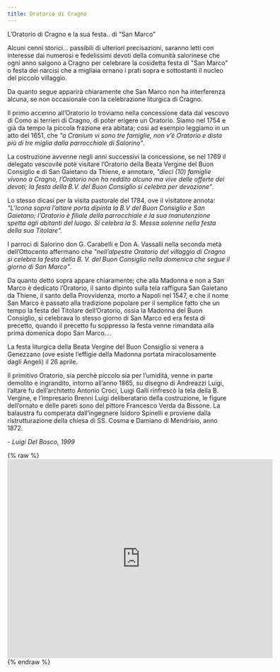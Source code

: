 ```yaml
---
title: Oratorio di Cragno
---
```


L’Oratorio di Cragno e la sua festa.. di  “San Marco”


Alcuni cenni storici... passibili di ulteriori precisazioni, saranno letti con interesse dai numerosi  e fedelissimi devoti  della comunità salorinese che ogni anno salgono a Cragno per celebrare la cosidetta festa di "San Marco" o festa dei narcisi che a migliaia  ornano i prati sopra e sottostanti il nucleo del piccolo villaggio.

Da quanto segue apparirà chiaramente che San Marco non ha interferenza alcuna, se non occasionale con la celebrazione liturgica di Cragno.

Il primo accenno all’Oratorio lo troviamo nella concessione data dal vescovo di Como ai terrieri di Cragno, di poter erigere un Oratorio. Siamo nel 1754 e già da tempo la piccola frazione era abitata; così ad esempio leggiamo in un atto del 1651, che *"a Cranium vi sono tre famiglie, non v’è Oratorio e dista più di tre miglia dalla parrocchiale di Salorino"*.

La costruzione avvenne negli anni successivi la concessione, se nel 1769 il delegato vescovile  potè visitare l’Oratorio della Beata Vergine del Buon Consiglio e di San Gaietano da Thiene, e annotare, *"dieci (10) famiglie vivono a Cragno, l’Oratorio non ha reddito alcuno ma vive delle offerte dei devoti; la festa della B.V. del Buon Consiglio si celebra per devozione"*.

Lo stesso dicasi per la visita pastorale del 1784, ove il visitatore annota: *"L’Icona sopra l’altare porta dipinta la B.V del Buon Consiglio e San Gaietano; l’Oratorio è filiale della parrocchiale e la sua manutenzione spetta agli abitanti del luogo. Si celebra la S. Messa solenne nella festa della sua Titolare".* 

I parroci di Salorino don G. Carabelli e Don A. Vassalli nella seconda metà dell’Ottocento affermano che *"nell’alpestre Oratorio del villaggio di Cragno si celebra la festa della B. V. del Buon Consiglio nella domenica che segue il giorno di San Marco"*.

Da quanto detto sopra appare chiaramente; che alla Madonna e non a San Marco è dedicato l’Oratorio, il santo dipinto sulla tela raffigura San Gaietano da Thiene, il santo della Provvidenza, morto a Napoli nel 1547,  e che il nome San Marco è passato alla tradizione popolare per il semplice fatto che un tempo la festa del Titolare dell’Oratorio, ossia la Madonna del Buon Consiglio, si celebrava lo stesso giorno di San Marco ed era festa di precetto, quando il precetto fu soppresso la festa venne rimandata alla prima domenica dopo San Marco....

La festa liturgica della Beata Vergine del Buon Consiglio si venera a Genezzano (ove esiste l’effigie della Madonna portata miracolosamente dagli Angeli) il 26 aprile.

Il primitivo Oratorio, sia perchè piccolo sia per l’umidità, venne in parte demolito e ingrandito, intorno all’anno 1865, su disegno di Andreazzi Luigi, l’altare fu dell’architetto Antonio Croci, Luigi Galli rinfrescò la tela della B. Vergine, e l’impresario Brenni Luigi deliberatario della costruzione, le figure dell’ornato e delle pareti sono del pittore Francesco Verda da Bissone.
La balaustra fu comperata dall’ingegnere Isidoro Spinelli  e proviene dalla ristrutturazione della chiesa di SS. Cosma e Damiano di Mendrisio, anno 1872.

*- Luigi Del Bosco, 1999*


{% raw %}<iframe src="https://www.google.com/maps/embed?pb=!1m18!1m12!1m3!1d2401.936369922336!2d9.004384945496575!3d45.89449957828261!2m3!1f0!2f0!3f0!3m2!1i1024!2i768!4f13.1!3m3!1m2!1s0x478428f9d4e90b39%3A0x88e74a3c6dc1732f!2sCragno%2C+6872+Mendrisio!5e1!3m2!1sen!2sch!4v1548962135942" width="600" height="450" frameborder="0" style="border:0" allowfullscreen></iframe>{% endraw %}



